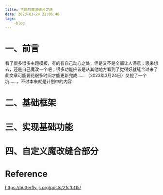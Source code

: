 ```yaml
---
title: 主题的魔改缝合之路
date: 2023-03-24 22:06:46
tags:
    -blog
---
```

一、前言
====

看了很多很多主题模板，有的有自己动心之处，但是又不是全部让人满意；思来想去，还是自己魔改一个吧；很多功能应该是从其他地方看到了觉得好就缝合过来了
此文章可能要花很多时间才能更新完成……
（2023年3月24日）又挖了一个坑……，不过本来就是计划中的内容

二、基础框架
====


三、实现基础功能
====


四、自定义魔改缝合部分
====


Reference
====
https://butterfly.js.org/posts/21cfbf15/